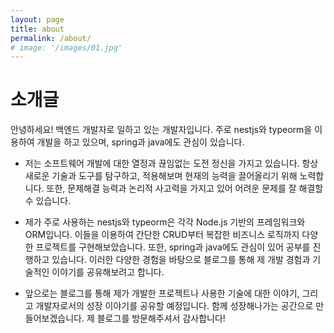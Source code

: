```yaml
---
layout: page
title: about
permalink: /about/
# image: '/images/01.jpg'
---
```


# 소개글
안녕하세요! 백엔드 개발자로 일하고 있는 개발자입니다. 주로 nestjs와 typeorm을 이용하여 개발을 하고 있으며, spring과 java에도 관심이 있습니다.
- 저는 소프트웨어 개발에 대한 열정과 끊임없는 도전 정신을 가지고 있습니다. 항상 새로운 기술과 도구를 탐구하고, 적용해보며 현재의 능력을 끌어올리기 위해 노력합니다. 또한, 문제해결 능력과 논리적 사고력을 가지고 있어 어려운 문제를 잘 해결할 수 있습니다.


- 제가 주로 사용하는 nestjs와 typeorm은 각각 Node.js 기반의 프레임워크와 ORM입니다. 이들을 이용하여 간단한 CRUD부터 복잡한 비즈니스 로직까지 다양한 프로젝트를 구현해보았습니다. 또한, spring과 java에도 관심이 있어 공부를 진행하고 있습니다. 이러한 다양한 경험을 바탕으로 블로그를 통해 제 개발 경험과 기술적인 이야기를 공유해보려고 합니다.


- 앞으로는 블로그를 통해 제가 개발한 프로젝트나 사용한 기술에 대한 이야기, 그리고 개발자로서의 성장 이야기를 공유할 예정입니다. 함께 성장해나가는 공간으로 만들어보겠습니다. 제 블로그를 방문해주셔서 감사합니다!

